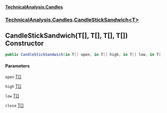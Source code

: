 #### [TechnicalAnalysis.Candles](TechnicalAnalysis.Candles.md 'TechnicalAnalysis.Candles')
### [TechnicalAnalysis.Candles](TechnicalAnalysis.Candles.md#TechnicalAnalysis.Candles 'TechnicalAnalysis.Candles').[CandleStickSandwich&lt;T&gt;](CandleStickSandwich_T_.md 'TechnicalAnalysis.Candles.CandleStickSandwich<T>')

## CandleStickSandwich(T[], T[], T[], T[]) Constructor

```csharp
public CandleStickSandwich(in T[] open, in T[] high, in T[] low, in T[] close);
```
#### Parameters

<a name='TechnicalAnalysis.Candles.CandleStickSandwich_T_.CandleStickSandwich(T[],T[],T[],T[]).open'></a>

`open` [T](CandleStickSandwich_T_.md#TechnicalAnalysis.Candles.CandleStickSandwich_T_.T 'TechnicalAnalysis.Candles.CandleStickSandwich<T>.T')[[]](https://docs.microsoft.com/en-us/dotnet/api/System.Array 'System.Array')

<a name='TechnicalAnalysis.Candles.CandleStickSandwich_T_.CandleStickSandwich(T[],T[],T[],T[]).high'></a>

`high` [T](CandleStickSandwich_T_.md#TechnicalAnalysis.Candles.CandleStickSandwich_T_.T 'TechnicalAnalysis.Candles.CandleStickSandwich<T>.T')[[]](https://docs.microsoft.com/en-us/dotnet/api/System.Array 'System.Array')

<a name='TechnicalAnalysis.Candles.CandleStickSandwich_T_.CandleStickSandwich(T[],T[],T[],T[]).low'></a>

`low` [T](CandleStickSandwich_T_.md#TechnicalAnalysis.Candles.CandleStickSandwich_T_.T 'TechnicalAnalysis.Candles.CandleStickSandwich<T>.T')[[]](https://docs.microsoft.com/en-us/dotnet/api/System.Array 'System.Array')

<a name='TechnicalAnalysis.Candles.CandleStickSandwich_T_.CandleStickSandwich(T[],T[],T[],T[]).close'></a>

`close` [T](CandleStickSandwich_T_.md#TechnicalAnalysis.Candles.CandleStickSandwich_T_.T 'TechnicalAnalysis.Candles.CandleStickSandwich<T>.T')[[]](https://docs.microsoft.com/en-us/dotnet/api/System.Array 'System.Array')